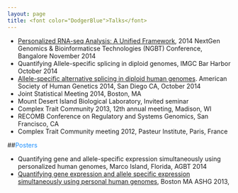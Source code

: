 ```yaml
---
layout: page
title: <font color="DodgerBlue">Talks</font>
---
```

* [Personalized RNA-seq Analysis: A Unified Framework](http://www.scigenomconferences.com/2014/program.php), 2014 NextGen Genomics & Bioinformaticse Technologies (NGBT) Conference, Bangalore November 2014
* Quantifying Allele-specific splicing in diploid genomes, IMGC Bar Harbor October 2014
* [Allele-specific alternative splicing in diploid human genomes](http://www.ashg.org/2014meeting/abstracts/fulltext/f140122188.htm). American Society of Human Genetics 2014, San Diego CA, October 2014
* Joint Statistical Meeting 2014, Boston, MA
* Mount Desert Island Biological Laboratory, Invited seminar
* Complex Trait Community 2013, 12th annual meeting, Madison, WI
* RECOMB Conference on Regulatory and Systems Genomics, San Francisco, CA 
* Complex Trait Community meeting 2012, Pasteur Institute, Paris, France 



##<font color="DodgerBlue">Posters</font>
* Quantifying gene and allele-specific expression simultaneously using personalized human genomes, Marco Island, Florida, AGBT 2014 
* [Quantifying gene expression and allele specific expression simultaneously using personal human genomes](http://www.ashg.org/2013meeting/abstracts/fulltext/f130122723.htm), Boston MA ASHG 2013,
